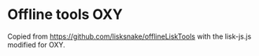 # Offline tools OXY

Copied from https://github.com/lisksnake/offlineLiskTools with the lisk-js.js modified for OXY.